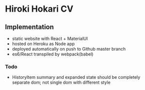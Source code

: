 # Hiroki Hokari CV

## Implementation
- static website with React + MaterialUI
- hosted on Heroku as Node app
- deployed automatically on push to Github master branch
- es6/React transpiled by webpack(babel)

### Todo
- HistoryItem summary and expanded state should be completely separate dom; not single dom with different style

